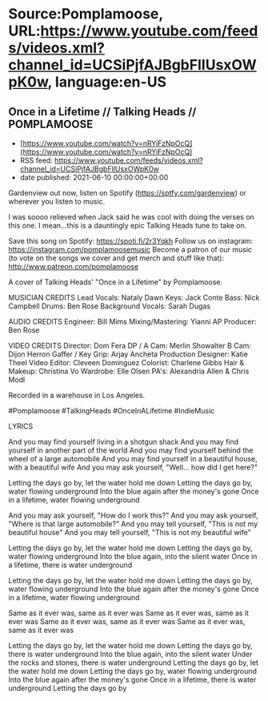 # Source:Pomplamoose, URL:https://www.youtube.com/feeds/videos.xml?channel_id=UCSiPjfAJBgbFlIUsxOWpK0w, language:en-US

## Once in a Lifetime // Talking Heads // POMPLAMOOSE
 - [https://www.youtube.com/watch?v=nRYiFzNpOcQ](https://www.youtube.com/watch?v=nRYiFzNpOcQ)
 - RSS feed: https://www.youtube.com/feeds/videos.xml?channel_id=UCSiPjfAJBgbFlIUsxOWpK0w
 - date published: 2021-06-10 00:00:00+00:00

Gardenview out now, listen on Spotify (https://sptfy.com/gardenview) or wherever you listen to music.

 I was soooo relieved when Jack said he was cool with doing the verses on this one. I mean...this is a dauntingly epic Talking Heads tune to take on.

Save this song on Spotify: https://spoti.fi/2r3Yqkh
Follow us on instagram: https://instagram.com/pomplamoosemusic
Become a patron of our music (to vote on the songs we cover and get merch and stuff like that): http://www.patreon.com/pomplamoose

A cover of Talking Heads' "Once in a Lifetime" by Pomplamoose.

MUSICIAN CREDITS
Lead Vocals: Nataly Dawn
Keys: Jack Conte
Bass: Nick Campbell 
Drums: Ben Rose
Background Vocals: Sarah Dugas

AUDIO CREDITS
Engineer: Bill Mims
Mixing/Mastering: Yianni AP
Producer: Ben Rose

VIDEO CREDITS
Director: Dom Fera
DP / A Cam: Merlin Showalter
B Cam: Dijon Herron
Gaffer / Key Grip: Arjay Ancheta
Production Designer: Katie Theel
Video Editor: Cleveen Dominguez
Colorist: Charlene Gibbs
Hair & Makeup: Christina Vo
Wardrobe: Elle Olsen
PA's: Alexandria Allen & Chris Modl

Recorded in a warehouse in Los Angeles.

#Pomplamoose #TalkingHeads #OnceInALifetime #IndieMusic

LYRICS

And you may find yourself living in a shotgun shack
And you may find yourself in another part of the world
And you may find yourself behind the wheel of a large automobile
And you may find yourself in a beautiful house, with a beautiful wife
And you may ask yourself, "Well... how did I get here?"

Letting the days go by, let the water hold me down
Letting the days go by, water flowing underground
Into the blue again after the money's gone
Once in a lifetime, water flowing underground

And you may ask yourself, "How do I work this?"
And you may ask yourself, "Where is that large automobile?"
And you may tell yourself, "This is not my beautiful house"
And you may tell yourself, "This is not my beautiful wife"

Letting the days go by, let the water hold me down
Letting the days go by, water flowing underground
Into the blue again, into the silent water
Once in a lifetime, there is water underground

Letting the days go by, let the water hold me down
Letting the days go by, water flowing underground
Into the blue again after the money's gone
Once in a lifetime, water flowing underground

Same as it ever was, same as it ever was
Same as it ever was, same as it ever was
Same as it ever was, same as it ever was
Same as it ever was, same as it ever was

Letting the days go by, let the water hold me down
Letting the days go by, there is water underground
Into the blue again, into the silent water
Under the rocks and stones, there is water underground
Letting the days go by, let the water hold me down
Letting the days go by, water flowing underground
Into the blue again after the money's gone
Once in a lifetime, there is water underground
Letting the days go by

